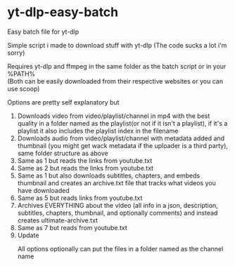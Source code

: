 # yt-dlp-easy-batch
Easy batch file for yt-dlp

Simple script i made to download stuff with yt-dlp (The code sucks a lot i'm sorry)

Requires yt-dlp and ffmpeg in the same folder as the batch script or in your %PATH%<br>
(Both can be easily downloaded from their respective websites or you can use scoop)

Options are pretty self explanatory but

<ol>
  <li> Downloads video from video/playlist/channel in mp4 with the best quality in a folder named as the playlist(or not if it isn't a playlist), if it's a playlist it also includes the playlist index in the filename
    <li> Downloads audio from video/playlist/channel with metadata added and thumbnail (you might get wack metadata if the uploader is a third party), same folder structure as above
      <li> Same as 1 but reads the links from youtube.txt
        <li> Same as 2 but reads the links from youtube.txt
          <li> Same as 1 but also downloads subtitles, chapters, and embeds thumbnail and creates an archive.txt file that tracks what videos you have downloaded 
            <li> Same as 5 but reads links from youtube.txt
              <li> Archives EVERYTHING about the video (all info in a json, description, subtitles, chapters, thumbnail, and optionally comments) and instead creates ultimate-archive.txt
                <li> Same as 7 but reads from youtube.txt
                  <li> Update
                 
All options optionally can put the files in a folder named as the channel name
